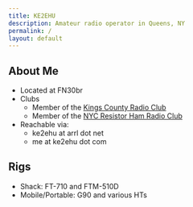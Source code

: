 ```yaml
---
title: KE2EHU
description: Amateur radio operator in Queens, NY
permalink: /
layout: default
---
```


## About Me

* Located at FN30br
* Clubs
  * Member of the [Kings County Radio Club](https://kingscountyradioclub.com)
  * Member of the [NYC Resistor Ham Radio Club](https://wiki.nycresistor.com/wiki/Ham_Radio)
* Reachable via:
  * ke2ehu at arrl dot net
  * me at ke2ehu dot com

## Rigs

* Shack: FT-710 and FTM-510D
* Mobile/Portable: G90 and various HTs
